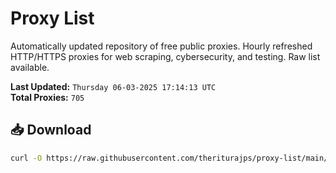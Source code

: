 # Proxy List

Automatically updated repository of free public proxies. Hourly refreshed HTTP/HTTPS proxies for web scraping, cybersecurity, and testing. Raw list available.

**Last Updated:** `Thursday 06-03-2025 17:14:13 UTC`  
**Total Proxies:** `705`

## 📥 Download
```bash
curl -O https://raw.githubusercontent.com/theriturajps/proxy-list/main/proxies.txt
